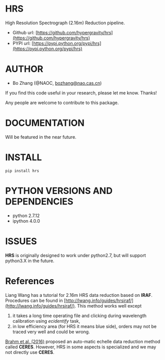 HRS
===

High Resolution Spectrograph (2.16m) Reduction pipeline.

- Github url: [https://github.com/hypergravity/hrs](https://github.com/hypergravity/hrs)
- PYPI url: [https://pypi.python.org/pypi/hrs](https://pypi.python.org/pypi/hrs)


AUTHOR
======

- Bo Zhang (@NAOC, bozhang@nao.cas.cn)

If you find this code useful in your research, please let me know. Thanks!

Any people are welcome to contribute to this package.


DOCUMENTATION
=============

Will be featured in the near future.


INSTALL
=======
`pip install hrs`


PYTHON VERSIONS AND DEPENDENCIES
================================

- python 2.7.12
- ipython 4.0.0


ISSUES
======
**HRS** is originally designed to work under python2.7, but will support python3.X in the future.


References
==========

Liang Wang has a tutorial for 2.16m HRS data reduction based on **IRAF**. Procedures can be found in 
[http://lwang.info/guides/hrsiraf/](http://lwang.info/guides/hrsiraf/).
This method works well except

1. it takes a long time operating file and clicking during wavelength calibration using *ecidentify* task,
2. in low efficiency area (for HRS it means blue side), orders may not be traced very well and could be wrong.


[Brahm et al. (2016)](https://github.com/rabrahm/ceres) proposed an auto-matic echelle data reduction method called **CERES**.
However, HRS in some aspects is specialized and we may not directly use **CERES**.
